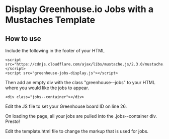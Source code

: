# Display Greenhouse.io Jobs with a Mustaches Template

## How to use
Include the following in the footer of your HTML

```
<script src="https://cdnjs.cloudflare.com/ajax/libs/mustache.js/2.3.0/mustache.min.js"></script>
<script src="greenhouse-jobs-display.js"></script>
```

Then add an empty div with the class "greenhouse--jobs" to your HTML where you would like the jobs to appear.

```
<div class="jobs--container"></div>
```

Edit the JS file to set your Greenhouse board ID on line 26.

On loading the page, all your jobs are pulled into the .jobs--container div. Presto!

Edit the template.html file to change the markup that is used for jobs.